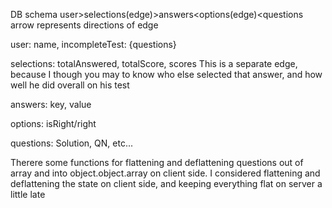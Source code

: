 DB schema
user>selections(edge)>answers<options(edge)<questions
arrow represents directions of edge

user: name, incompleteTest: {questions}

selections: totalAnswered, totalScore, scores
This is a separate edge, because I though you may to know who else selected that answer,
and how well he did overall on his test

answers: key, value

options: isRight/right

questions: Solution, QN, etc...



Therere some functions for flattening and deflattening questions out of array and into object.object.array on client side.
I considered flattening and deflattening the state on client side, and keeping everything flat on server a little late
